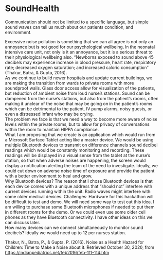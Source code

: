# SoundHealth
Communication should not be limited to a specific language, but simple sound waves can tell us much about our patients condition, and environment.

Excessive noise pollution is something that we can all agree is not only an annoyance but is not good for our psychological wellbeing.  In the neonatal intensive care unit, not only is it an annoyance, but it is a serious threat to their physiological wellbeing also.  “Newborns exposed to sound above 45 decibels may experience increase in blood pressure, heart rate, respiratory rate; decreased oxygen saturation; and increased caloric consumption” (Thakur, Batra, & Gupta, 2016).  
As we continue to build newer hospitals and update current buildings, we are making the transition from wards to private rooms with more soundproof walls.  Glass door access allow for visualization of the patients, but reduction of ambient noise from loud nurse’s stations.  Sound can be dampened from the nurse’s stations, but also from the patient’s rooms, often making it unclear of the noise that may be going on in the patient’s rooms which can be detrimental to the patient.  IV pump alarms, noisy guests, or even a distressed infant who may be crying.  
The problem we face is that we need a way to become more aware of noise levels within the private rooms, but to allow for privacy of conversations within the room to maintain HIPPA compliance.  
What I am proposing that we create is an application which would run from a Microsoft Surface Tablet acting like a master device.  We would be using multiple Bluetooth devices to transmit on difference channels sound decibel readings which would be constantly monitoring and recording.  These readings will be displayed in a visual sense from the tablet at the nurse’s station, so that when adverse noises are happening, the screen would display a notification alerting the team of the need to investigate.  Ideally, we could cut down on adverse noise time of exposure and provide the patient with a better environment to heal and grow.  
Why Bluetooth devices? The reason that I chose Bluetooth devices is that each device comes with a unique address that “should not” interfere with current devices running within the unit.  Radio waves might interfere with some older medical devices.
Challenges:  Hardware for this hackathon will be difficult to test and demo.  We will need some way to test out this idea.  I am willing to purchase some Bluetooth microphones if needed to put them in different rooms for the demo.  Or we could even use some older cell phones as they have Bluetooth connectivity.  I have other ideas on this we can discuss later.  
How many devices can we connect simultaneously to monitor sound decibels? Ideally we would need up to 12 per nurses station.

Thakur, N., Batra, P., & Gupta, P. (2016). Noise as a Health Hazard for Children: Time to Make a Noise about it. Retrieved October 30, 2020, from https://indianpediatrics.net/feb2016/feb-111-114.htm
